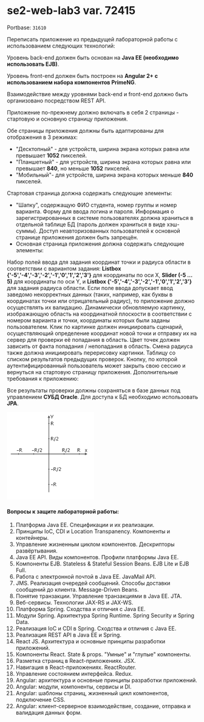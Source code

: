 # se2-web-lab3 var. 72415
Portbase: `31610`

Переписать приложение из предыдущей лабораторной работы с использованием следующих технологий:

Уровень back-end должен быть основан на __Java EE (необходимо использовать EJB)__.

Уровень front-end должен быть построен на __Angular 2+ с использованием набора компонентов PrimeNG__.

Взаимодействие между уровнями back-end и front-end должно быть организовано посредством REST API.

Приложение по-прежнему должно включать в себя 2 страницы - стартовую и основную страницу приложения. 

Обе страницы приложения должны быть адаптированы для отображения в 3 режимах:
- "Десктопный" - для устройств, ширина экрана которых равна или превышает __1052__ пикселей.
- "Планшетный" - для устройств, ширина экрана которых равна или превышает __840__, но меньше __1052__ пикселей.
- "Мобильный"- для устройств, ширина экрана которых меньше __840__ пикселей.

Стартовая страница должна содержать следующие элементы:
- "Шапку", содержащую ФИО студента, номер группы и номер варианта.
  Форму для ввода логина и пароля. 
  Информация о зарегистрированных в системе пользователях должна храниться в отдельной таблице БД 
  (пароль должен храниться в виде хэш-суммы). 
  Доступ неавторизованных пользователей к основной странице приложения должен быть запрещён.
- Основная страница приложения должна содержать следующие элементы:

Набор полей ввода для задания координат точки и радиуса области в соответствии с вариантом задания: 
__Listbox {'-5','-4','-3','-2','-1','0','1','2','3'}__ для координаты по оси X, 
__Slider (-5 ... 5)__ для координаты по оси Y, и __Listbox {'-5','-4','-3','-2','-1','0','1','2','3'}__
 для задания радиуса области. Если поле ввода допускает ввод заведомо некорректных данных (таких, например, 
 как буквы в координатах точки или отрицательный радиус), то приложение должно осуществлять их валидацию.
Динамически обновляемую картинку, изображающую область на координатной плоскости в соответствии с номером варианта 
и точки, координаты которых были заданы пользователем. Клик по картинке должен инициировать сценарий, осуществляющий 
определение координат новой точки и отправку их на сервер для проверки её попадания в область. Цвет точек должен 
зависить от факта попадания / непопадания в область. Смена радиуса также должна инициировать перерисовку картинки.
Таблицу со списком результатов предыдущих проверок.
Кнопку, по которой аутентифицированный пользователь может закрыть свою сессию и вернуться на стартовую страницу приложения.
Дополнительные требования к приложению:

Все результаты проверки должны сохраняться в базе данных под управлением __СУБД Oracle__.
Для доступа к БД необходимо использовать __JPA__.

![](areas.png)

#### Вопросы к защите лабораторной работы:
1. Платформа Java EE. Спецификации и их реализации.
1. Принципы IoC, CDI и Location Transpanency. Компоненты и контейнеры.
1. Управление жизненным циклом компонентов. Дескрипторы развёртывания.
1. Java EE API. Виды компонентов. Профили платформы Java EE.
1. Компоненты EJB. Stateless & Stateful Session Beans. EJB Lite и EJB Full.
1. Работа с электронной почтой в Java EE. JavaMail API.
1. JMS. Реализация очередей сообщений. Способы доставки сообщений до клиента. Message-Driven Beans.
1. Понятие транзакции. Управление транзакциями в Java EE. JTA.
1. Веб-сервисы. Технологии JAX-RS и JAX-WS.
1. Платформа Spring. Сходства и отличия с Java EE.
1. Модули Spring. Архитектура Spring Runtime. Spring Security и Spring Data.
1. Реализация IoC и CDI в Spring. Сходства и отличия с Java EE.
1. Реализация REST API в Java EE и Spring.
1. React JS. Архитектура и основные принципы разработки приложений.
1. Компоненты React. State & props. "Умные" и "глупые" компоненты.
1. Разметка страниц в React-приложениях. JSX.
1. Навигация в React-приложениях. ReactRouter.
1. Управление состоянием интерфейса. Redux.
1. Angular: архитектура и основные принципы разработки приложений.
1. Angular: модули, компоненты, сервисы и DI.
1. Angular: шаблоны страниц, жизненный цикл компонентов, подключение CSS.
1. Angular: клиент-серверное взаимодействие, создание, отправка и валидация данных форм.